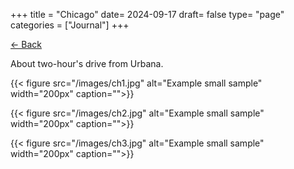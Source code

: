 +++
title = "Chicago"
date= 2024-09-17
draft= false
type= "page"
categories = ["Journal"]
+++

[← Back](/journals/us/)

About two-hour's drive from Urbana.

{{< figure src="/images/ch1.jpg" alt="Example small sample" width="200px" caption="">}}

{{< figure src="/images/ch2.jpg" alt="Example small sample" width="200px" caption="">}}

{{< figure src="/images/ch3.jpg" alt="Example small sample" width="200px" caption="">}}